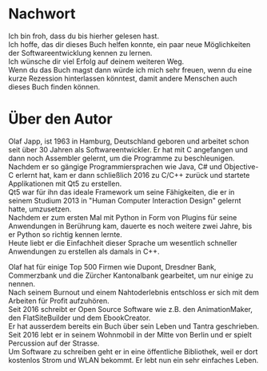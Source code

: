 # Nachwort
Ich bin froh, dass du bis hierher gelesen hast.  
Ich hoffe, das dir dieses Buch helfen konnte, ein paar neue Möglichkeiten der Softwareentwicklung kennen zu lernen.  
Ich wünsche dir viel Erfolg auf deinem weiteren Weg.   
Wenn du das Buch magst dann würde ich mich sehr freuen, wenn du eine kurze Rezession hinterlassen könntest, damit andere Menschen auch dieses Buch finden können.    

# Über den Autor
Olaf Japp, ist 1963 in Hamburg, Deutschland geboren und arbeitet schon seit über 30 Jahren als Softwareentwickler. Er hat mit C angefangen und dann noch Assembler gelernt, um die Programme zu beschleunigen. Nachdem er so gängige Programmiersprachen wie Java, C# und Objective-C erlernt hat, kam er dann schließlich 2016 zu C/C++ zurück und startete Applikationen mit Qt5 zu erstellen.  
Qt5 war für ihn das ideale Framework um seine Fähigkeiten, die er in seinem Studium 2013 in "Human Computer Interaction Design" gelernt hatte, umzusetzen.  
Nachdem er zum ersten Mal mit Python in Form von Plugins für seine Anwendungen in Berührung kam, dauerte es noch weitere zwei Jahre, bis er Python so richtig kennen lernte.  
Heute liebt er die Einfachheit dieser Sprache um wesentlich schneller Anwendungen zu erstellen als damals in C++.  

Olaf hat für einige Top 500 Firmen wie Dupont, Dresdner Bank, Commerzbank und die Zürcher Kantonalbank gearbeitet, um nur einige zu nennen.  
Nach seinem Burnout und einem Nahtoderlebnis entschloss er sich mit dem Arbeiten für Profit aufzuhören.   
Seit 2016 schreibt er Open Source Software wie z.B. den AnimationMaker, den FlatSiteBuilder und dem EbookCreator.  
Er hat ausserdem bereits ein Buch über sein Leben und Tantra geschrieben.   
Seit 2016 lebt er in seinem Wohnmobil in der Mitte von Berlin und er spielt Percussion auf der Strasse.  
Um Software zu schreiben geht er in eine öffentliche Bibliothek, weil er dort kostenlos Strom und WLAN bekommt.
Er lebt nun ein sehr einfaches Leben.